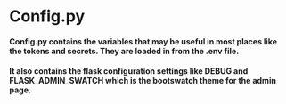 # Config.py  
#### Config.py contains the variables that may be useful in most places like the tokens and secrets. They are loaded in from the .env file.  

#### It also contains the flask configuration settings like DEBUG and FLASK_ADMIN_SWATCH which is the bootswatch theme for the admin page.  
